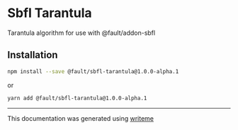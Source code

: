 # Sbfl Tarantula

Tarantula algorithm for use with @fault/addon-sbfl

## Installation

```bash
npm install --save @fault/sbfl-tarantula@1.0.0-alpha.1
```
or
```bash
yarn add @fault/sbfl-tarantula@1.0.0-alpha.1
```

---
This documentation was generated using [writeme](https://www.npmjs.com/package/@writeme/core)
